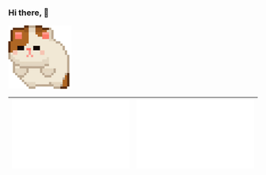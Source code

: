 ### Hi there, 👋

![Cat](./cat-md.gif)

|![](https://github.com/quernest/stats/blob/master/generated/overview-dark.svg)|![](https://github.com/quernest/stats/blob/master/generated/languages-dark.svg)|
|:--:|:--:|
